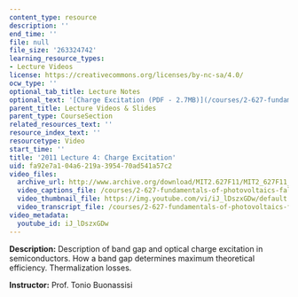 ```yaml
---
content_type: resource
description: ''
end_time: ''
file: null
file_size: '263324742'
learning_resource_types:
- Lecture Videos
license: https://creativecommons.org/licenses/by-nc-sa/4.0/
ocw_type: ''
optional_tab_title: Lecture Notes
optional_text: '[Charge Excitation (PDF - 2.7MB)](/courses/2-627-fundamentals-of-photovoltaics-fall-2013/resources/mit2_627f13_lec04)'
parent_title: Lecture Videos & Slides
parent_type: CourseSection
related_resources_text: ''
resource_index_text: ''
resourcetype: Video
start_time: ''
title: '2011 Lecture 4: Charge Excitation'
uid: fa92e7a1-04a6-219a-3954-70ad541a57c2
video_files:
  archive_url: http://www.archive.org/download/MIT2.627F11/MIT2_627F11_lec04_300k.mp4
  video_captions_file: /courses/2-627-fundamentals-of-photovoltaics-fall-2013/fa70a5ee536c5df2ad3e6603fddca8ff_iJ_lDszxGDw.vtt
  video_thumbnail_file: https://img.youtube.com/vi/iJ_lDszxGDw/default.jpg
  video_transcript_file: /courses/2-627-fundamentals-of-photovoltaics-fall-2013/73a818d698f94172a9a7a56faf8360d2_iJ_lDszxGDw.pdf
video_metadata:
  youtube_id: iJ_lDszxGDw
---
```


**Description:** Description of band gap and optical charge excitation in semiconductors. How a band gap determines maximum theoretical efficiency. Thermalization losses.

**Instructor:** Prof. Tonio Buonassisi

